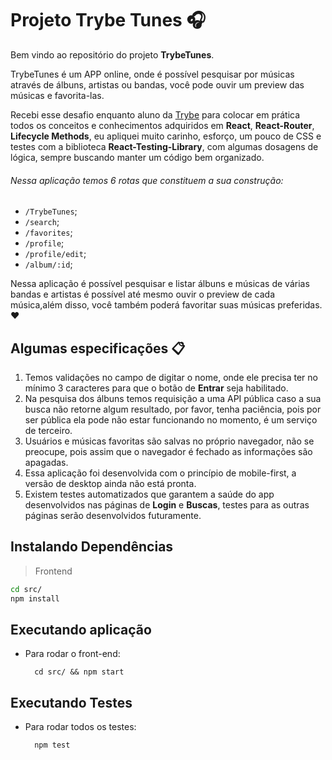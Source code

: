 # Projeto Trybe Tunes 🎧

Bem vindo ao repositório do projeto **TrybeTunes**.

TrybeTunes é um APP online, onde é possível pesquisar por músicas através de álbuns, artistas ou bandas, você pode ouvir um preview das músicas e favorita-las.

Recebi esse desafio enquanto aluno da [Trybe](https://www.betrybe.com/) para colocar em prática todos os conceitos e conhecimentos adquiridos em **React**, **React-Router**, **Lifecycle Methods**, eu apliquei muito carinho, esforço, um pouco de CSS e testes com a biblioteca **React-Testing-Library**, com algumas dosagens de lógica, sempre buscando manter um código bem organizado.

###### Nessa aplicação temos 6 rotas que constituem a sua construção:
- `/TrybeTunes`;
- `/search`;
- `/favorites`;
- `/profile`;
- `/profile/edit`;
- `/album/:id`;

Nessa aplicação é possível pesquisar e listar álbuns e músicas de várias bandas e artistas é possível até mesmo ouvir o preview de cada música,além disso, você também poderá favoritar suas músicas preferidas. ❤️

## Algumas especificações 📋

1. Temos validações no campo de digitar o nome, onde ele precisa ter no mínimo 3 caracteres para que o botão de **Entrar** seja habilitado.
2. Na pesquisa dos álbuns temos requisição a uma API pública caso a sua busca não retorne algum resultado, por favor, tenha paciência, pois por ser pública ela pode não estar funcionando no momento, é um serviço de terceiro.
3. Usuários e músicas favoritas são salvas no próprio navegador, não se preocupe, pois assim que o navegador é fechado as informações são apagadas.
4. Essa aplicação foi desenvolvida com o princípio de mobile-first, a versão de desktop ainda não está pronta.
5. Existem testes automatizados que garantem a saúde do app desenvolvidos nas páginas de **Login** e **Buscas**, testes para as outras páginas serão desenvolvidos futuramente.

## Instalando Dependências
> Frontend
```bash
cd src/
npm install
``` 
## Executando aplicação
* Para rodar o front-end:

  ```
    cd src/ && npm start
  ```

## Executando Testes

* Para rodar todos os testes:

  ```
    npm test
